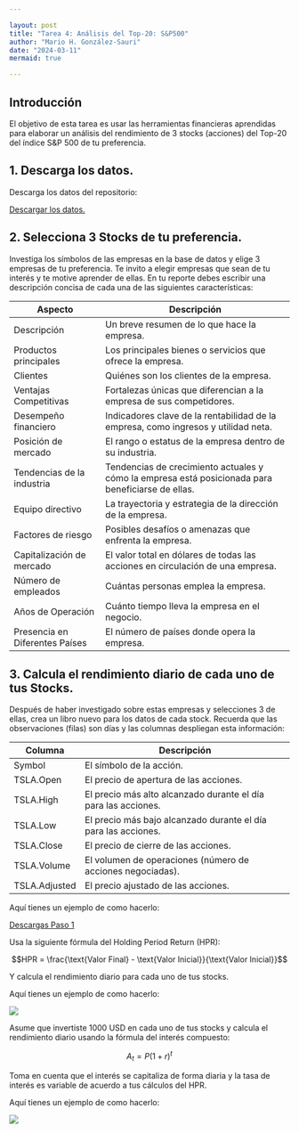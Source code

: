 ```yaml
---

layout: post
title: "Tarea 4: Análisis del Top-20: S&P500"
author: "Mario H. González-Sauri"
date: "2024-03-11"
mermaid: true

---
```


<!--  FORMAT: https://github.com/adam-p/markdown-here/wiki/Markdown-Cheatsheet -->


## Introducción

El objetivo de esta tarea es usar las herramientas financieras aprendidas para elaborar un análisis del rendimiento de 3 stocks (acciones) del Top-20 del índice S&P 500 de tu preferencia.

## 1. Descarga los datos.

Descarga los datos del repositorio:

<a href="https://github.com/Wario84/FIN1403_MAT_FINANCE/blob/master/assets/resources/sp500_top20_v2.zip" download>
Descargar los datos.
</a>


## 2. Selecciona 3 Stocks de tu preferencia.

Investiga los símbolos de las empresas en la base de datos y elige 3 empresas de tu preferencia. Te invito a elegir empresas que sean de tu interés y te motive aprender de ellas. En tu reporte debes escribir una descripción concisa de cada una de las siguientes características:


| Aspecto | Descripción |
|-----------------------|-------------|
| Descripción | Un breve resumen de lo que hace la empresa. |
| Productos principales | Los principales bienes o servicios que ofrece la empresa. |
| Clientes | Quiénes son los clientes de la empresa. |
| Ventajas Competitivas | Fortalezas únicas que diferencian a la empresa de sus competidores. |
| Desempeño financiero | Indicadores clave de la rentabilidad de la empresa, como ingresos y utilidad neta. |
| Posición de mercado | El rango o estatus de la empresa dentro de su industria. |
| Tendencias de la industria | Tendencias de crecimiento actuales y cómo la empresa está posicionada para beneficiarse de ellas. |
| Equipo directivo | La trayectoria y estrategia de la dirección de la empresa. |
| Factores de riesgo | Posibles desafíos o amenazas que enfrenta la empresa. |
| Capitalización de mercado | El valor total en dólares de todas las acciones en circulación de una empresa. |
| Número de empleados | Cuántas personas emplea la empresa. |
| Años de Operación | Cuánto tiempo lleva la empresa en el negocio. |
| Presencia en Diferentes Países | El número de países donde opera la empresa. |


## 3. Calcula el rendimiento diario de cada uno de tus Stocks.

Después de haber investigado sobre estas empresas y selecciones 3 de ellas, crea un libro nuevo para los datos de cada stock. Recuerda que las observaciones (filas) son días y las columnas despliegan esta información:



| Columna        | Descripción                                                                 |
|----------------|-----------------------------------------------------------------------------|
| Symbol         | El símbolo de la acción.                                         |
| TSLA.Open      | El precio de apertura de las acciones.                            |
| TSLA.High      | El precio más alto alcanzado durante el día para las acciones.   |
| TSLA.Low       | El precio más bajo alcanzado durante el día para las acciones.   |
| TSLA.Close     | El precio de cierre de las acciones.                              |
| TSLA.Volume    | El volumen de operaciones (número de acciones negociadas).     |
| TSLA.Adjusted  | El precio ajustado de las acciones.                               |

Aquí tienes un ejemplo de como hacerlo:


<a href="https://github.com/Wario84/blog/raw/main/assets/imgs/01_04_FIN1403.gif?raw=true" download>
  Descargas Paso 1
</a>

Usa la siguiente fórmula del Holding Period Return (HPR):

$$HPR = \frac{\text{Valor Final} - \text{Valor Inicial}}{\text{Valor Inicial}}$$

Y calcula el rendimiento diario para cada uno de tus stocks.

Aquí tienes un ejemplo de como hacerlo:

![](https://github.com/Wario84/blog/raw/main/assets/imgs/02_04_FIN1403.gif?raw=true)<!-- -->

Asume que invertiste 1000 USD en cada uno de tus stocks y calcula el rendimiento diario usando la fórmula del interés compuesto:

$$A_t= P(1+r)^t$$

Toma en cuenta que el interés se capitaliza de forma diaria y la tasa de interés es variable de acuerdo a tus cálculos del HPR.

Aquí tienes un ejemplo de como hacerlo:

![](https://github.com/Wario84/blog/raw/main/assets/imgs/03_04_FIN1403.gif?raw=true)<!-- -->





















